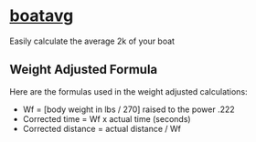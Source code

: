 # [boatavg](https://buchh.fun/boatavg/)

Easily calculate the average 2k of your boat

## Weight Adjusted Formula

Here are the formulas used in the weight adjusted calculations:
- Wf = [body weight in lbs / 270] raised to the power .222
- Corrected time = Wf x actual time (seconds)
- Corrected distance = actual distance / Wf
